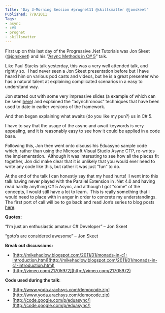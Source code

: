 ```yaml
---
Title: 'Day 3–Morning Session #prognet11 @skillsmatter @jonskeet'
Published: 7/9/2011
Tags:
- async
- c#5
- prognet
- skillsmatter
---
```


First up on this last day of the Progressive .Net Tutorials was Jon Skeet ([@jonskeet](http://twitter.com/#!/jonskeet)) and his “[Async Methods in C# 5](http://skillsmatter.com/podcast/ajax-ria/async-methods-in-c-sharp-5-2389)” talk.

Like Paul Stacks talk yesterday, this was a very well attended talk, and rightly so.  I had never seen a Jon Skeet presentation before but I have heard him on various pod casts and videos, but he is a great presenter who has a natural talent at explaining complicated scenarios in a easy to understand way.

Jon started out with some very impressive slides (a example of which can be seen [here](http://msmvps.com/blogs/jon_skeet/archive/2011/05/08/eduasync-part-1-introduction.aspx)) and explained the “asynchronous” techniques that have been used to date in earlier versions of the framework.

And then began explaining what awaits (do you like my pun?) us in C# 5.

I have to say that the usage of the async and await keywords is very appealing, and it is reasonably easy to see how it could be applied in a code base.

Following this, Jon then went onto discuss his Eduasync sample code which, rather than using the Microsoft Visual Studio Async CTP, re-writes the implementation.  Although it was interesting to see how all the pieces fit together, Jon did make clear that it is unlikely that you would ever need to write any code like this, but rather it was just “fun” to do.

At the end of the talk I can honestly say that my head hurts!  I went into this talk having never played with the Parallel Extension in .Net 4.0 and having read hardly anything C# 5 Async, and although I got “some” of the concepts, I would still have a lot to learn.  This is really something that I would need to place with in anger in order to concrete my understandings.  The first port of call will be to go back and read Jon’s series to blog posts [here](http://msmvps.com/blogs/jon_skeet/archive/tags/Eduasync/default.aspx).

**Quotes:**

“I’m just an enthusiastic amateur C# Developer” – Jon Skeet

“goto’s are considered awesome” – Jon Skeet

**Break out discussions:**

- [http://mikehadlow.blogspot.com/2011/01/monads-in-c1-introduction.html](http://mikehadlow.blogspot.com/2011/01/monads-in-c1-introduction.html)
- [http://vimeo.com/21705972](http://vimeo.com/21705972)

**Code used during the talk:**

- [http://www.yoda.arachsys.com/democode.zip](http://www.yoda.arachsys.com/democode.zip)
- [http://code.google.com/p/eduasync/](http://code.google.com/p/eduasync/)
